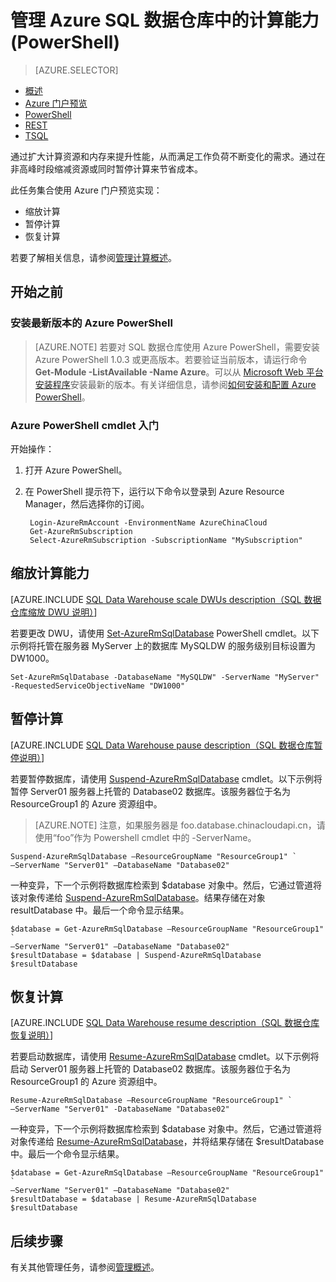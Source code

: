 <properties
   pageTitle="管理 Azure SQL 数据仓库中的计算能力 (PowerShell) | Azure"
   description="用于管理计算能力的 PowerShell 任务。通过调整 DWU 缩放计算资源。或者，暂停和恢复计算资源来节省成本。"
   services="sql-data-warehouse"
   documentationCenter="NA"
   authors="barbkess"
   manager="barbkess"
   editor=""/>

<tags
   ms.service="sql-data-warehouse"
   ms.devlang="NA"
   ms.topic="article"
   ms.tgt_pltfrm="NA"
   ms.workload="data-services"
   ms.date="10/31/2016"
   wacn.date="12/12/2016"
   ms.author="barbkess;sonyama"/>

# 管理 Azure SQL 数据仓库中的计算能力 (PowerShell)

> [AZURE.SELECTOR]
- [概述](/documentation/articles/sql-data-warehouse-manage-compute-overview/)
- [Azure 门户预览](/documentation/articles/sql-data-warehouse-manage-compute-portal/)
- [PowerShell](/documentation/articles/sql-data-warehouse-manage-compute-powershell/)
- [REST](/documentation/articles/sql-data-warehouse-manage-compute-rest-api/)
- [TSQL](/documentation/articles/sql-data-warehouse-manage-compute-tsql/)


通过扩大计算资源和内存来提升性能，从而满足工作负荷不断变化的需求。通过在非高峰时段缩减资源或同时暂停计算来节省成本。

此任务集合使用 Azure 门户预览实现：

- 缩放计算
- 暂停计算
- 恢复计算

若要了解相关信息，请参阅[管理计算概述][]。


## 开始之前

### 安装最新版本的 Azure PowerShell

> [AZURE.NOTE]  若要对 SQL 数据仓库使用 Azure PowerShell，需要安装 Azure PowerShell 1.0.3 或更高版本。若要验证当前版本，请运行命令 **Get-Module -ListAvailable -Name Azure**。可以从 [Microsoft Web 平台安装程序][]安装最新的版本。有关详细信息，请参阅[如何安装和配置 Azure PowerShell][]。

### Azure PowerShell cmdlet 入门

开始操作：

1. 打开 Azure PowerShell。
2. 在 PowerShell 提示符下，运行以下命令以登录到 Azure Resource Manager，然后选择你的订阅。

        Login-AzureRmAccount -EnvironmentName AzureChinaCloud
        Get-AzureRmSubscription
        Select-AzureRmSubscription -SubscriptionName "MySubscription"

<a name="scale-performance-bk"></a>
<a name="scale-compute-bk"></a>

## 缩放计算能力

[AZURE.INCLUDE [SQL Data Warehouse scale DWUs description（SQL 数据仓库缩放 DWU 说明）](../../includes/sql-data-warehouse-scale-dwus-description)]

若要更改 DWU，请使用 [Set-AzureRmSqlDatabase][] PowerShell cmdlet。以下示例将托管在服务器 MyServer 上的数据库 MySQLDW 的服务级别目标设置为 DW1000。

    Set-AzureRmSqlDatabase -DatabaseName "MySQLDW" -ServerName "MyServer" -RequestedServiceObjectiveName "DW1000"

<a name="pause-compute-bk"></a>

## 暂停计算

[AZURE.INCLUDE [SQL Data Warehouse pause description（SQL 数据仓库暂停说明）](../../includes/sql-data-warehouse-pause-description)]

若要暂停数据库，请使用 [Suspend-AzureRmSqlDatabase][] cmdlet。以下示例将暂停 Server01 服务器上托管的 Database02 数据库。该服务器位于名为 ResourceGroup1 的 Azure 资源组中。

> [AZURE.NOTE] 注意，如果服务器是 foo.database.chinacloudapi.cn，请使用“foo”作为 Powershell cmdlet 中的 -ServerName。

    Suspend-AzureRmSqlDatabase –ResourceGroupName "ResourceGroup1" `
    –ServerName "Server01" –DatabaseName "Database02"

一种变异，下一个示例将数据库检索到 $database 对象中。然后，它通过管道将该对象传递给 [Suspend-AzureRmSqlDatabase][]。结果存储在对象 resultDatabase 中。最后一个命令显示结果。

    $database = Get-AzureRmSqlDatabase –ResourceGroupName "ResourceGroup1" `
    –ServerName "Server01" –DatabaseName "Database02"
    $resultDatabase = $database | Suspend-AzureRmSqlDatabase
    $resultDatabase


<a name="resume-compute-bk"></a>

## 恢复计算

[AZURE.INCLUDE [SQL Data Warehouse resume description（SQL 数据仓库恢复说明）](../../includes/sql-data-warehouse-resume-description)]

若要启动数据库，请使用 [Resume-AzureRmSqlDatabase][] cmdlet。以下示例将启动 Server01 服务器上托管的 Database02 数据库。该服务器位于名为 ResourceGroup1 的 Azure 资源组中。

    Resume-AzureRmSqlDatabase –ResourceGroupName "ResourceGroup1" `
    –ServerName "Server01" -DatabaseName "Database02"

一种变异，下一个示例将数据库检索到 $database 对象中。然后，它通过管道将对象传递给 [Resume-AzureRmSqlDatabase][]，并将结果存储在 $resultDatabase 中。最后一个命令显示结果。

    $database = Get-AzureRmSqlDatabase –ResourceGroupName "ResourceGroup1" `
    –ServerName "Server01" –DatabaseName "Database02"
    $resultDatabase = $database | Resume-AzureRmSqlDatabase
    $resultDatabase

<a name="next-steps-bk"></a>

## 后续步骤

有关其他管理任务，请参阅[管理概述][]。

<!--Image references-->

<!--Article references-->
[Service capacity limits]: /documentation/articles/sql-data-warehouse-service-capacity-limits/
[管理概述]: /documentation/articles/sql-data-warehouse-overview-manage/
[如何安装和配置 Azure PowerShell]: /documentation/articles/powershell-install-configure/
[管理计算概述]: /documentation/articles/sql-data-warehouse-manage-compute-overview/

<!--MSDN references-->
[Resume-AzureRmSqlDatabase]: https://msdn.microsoft.com/zh-cn/library/mt619347.aspx
[Suspend-AzureRmSqlDatabase]: https://msdn.microsoft.com/zh-cn/library/mt619337.aspx
[Set-AzureRmSqlDatabase]: https://msdn.microsoft.com/zh-cn/library/mt619433.aspx

<!--Other Web references-->

[Microsoft Web 平台安装程序]: https://aka.ms/webpi-azps
[Azure portal]: http://manage.windowsazure.cn/

<!---HONumber=Mooncake_1205_2016-->
